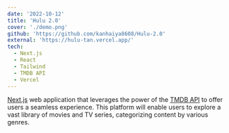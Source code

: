 ```yaml
---
date: '2022-10-12'
title: 'Hulu 2.0'
cover: './demo.png'
github: 'https://github.com/kanhaiya8608/Hulu-2.0'
external: 'https://hulu-tan.vercel.app/'
tech:
  - Next.js
  - React
  - Tailwind
  - TMDB API
  - Vercel
---
```


[Next.js](https://nextjs.org/) web application that leverages the power of the [TMDB API](https://developer.themoviedb.org/) to offer users a seamless experience. This platform will enable users to explore a vast library of movies and TV series, categorizing content by various genres.
